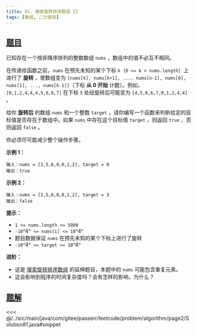 ```yaml
---
title: 81. 搜索旋转排序数组 II
tags: [数组, 二分查找]
---
```



## [题目](https://leetcode.cn/problems/search-in-rotated-sorted-array-ii/)
已知存在一个按非降序排列的整数数组 `nums` ，数组中的值不必互不相同。

在传递给函数之前，`nums` 在预先未知的某个下标 `k`（`0 <= k < nums.length`）上进行了 **旋转** ，使数组变为 `[nums[k], nums[k+1], ..., nums[n-1], nums[0], nums[1], ..., nums[k-1]]`（下标 **从 0 开始** 计数）。例如， `[0,1,2,4,4,4,5,6,6,7]` 在下标 `5` 处经旋转后可能变为 `[4,5,6,6,7,0,1,2,4,4]` 。

给你 **旋转后** 的数组 `nums` 和一个整数 `target` ，请你编写一个函数来判断给定的目标值是否存在于数组中。如果 `nums` 中存在这个目标值 `target` ，则返回 `true` ，否则返回 `false` 。

你必须尽可能减少整个操作步骤。

**示例 1：**

    输入：nums = [2,5,6,0,0,1,2], target = 0
    输出：true

**示例 2：**

    输入：nums = [2,5,6,0,0,1,2], target = 3
    输出：false

**提示：**

* `1 <= nums.length <= 5000`
* `-10`^4^` <= nums[i] <= 10`^4^
* 题目数据保证 `nums` 在预先未知的某个下标上进行了旋转
* `-10`^4^` <= target <= 10`^4^

**进阶：**

* 这是 [搜索旋转排序数组](https://leetcode-cn.com/problems/search-in-rotated-sorted-array/description/) 的延伸题目，本题中的 `nums` 可能包含重复元素。
* 这会影响到程序的时间复杂度吗？会有怎样的影响，为什么？



## [题解](https://github.com/PasseRR/JavaLeetCode/blob/master/src/main/java/com/gitee/passerr/leetcode/problem/algorithm/page2/Solution81.java)

<<< @/../src/main/java/com/gitee/passerr/leetcode/problem/algorithm/page2/Solution81.java#snippet
